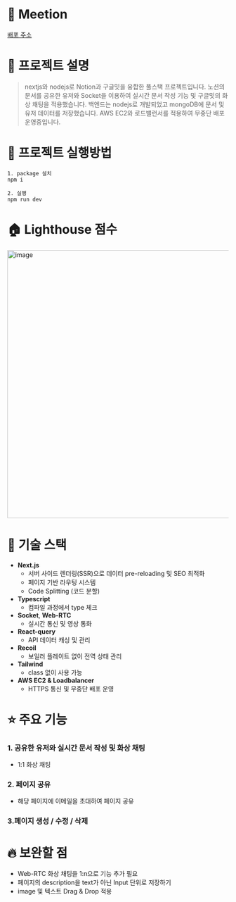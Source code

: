 # 📝 **Meetion**

[배포 주소](https://meetion.netlify.app)

# 💬 **프로젝트 설명**

> nextjs와 nodejs로 Notion과 구글밋을 융합한 풀스택 프로젝트입니다. 노션의 문서를 공유한 유저와 Socket을 이용하여 실시간 문서 작성 기능 및 구글밋의 화상 채팅을 적용했습니다. 백엔드는 nodejs로 개발되었고 mongoDB에 문서 및 유저 데이터를 저장했습니다. AWS EC2와 로드밸런서를 적용하여 무중단 배포 운영중입니다.

# 🔑 **프로젝트 실행방법**

```
1. package 설치
npm i

2. 실행
npm run dev
```
# 🏠 Lighthouse 점수
<img width="609" alt="image" src="https://user-images.githubusercontent.com/49411767/233463098-f569076a-ab9c-4a88-83db-bf49c26e4e85.png">

# 🌈 기술 스택

- **Next.js**
  - 서버 사이드 렌더링(SSR)으로 데이터 pre-reloading 및 SEO 최적화
  - 페이지 기반 라우팅 시스템
  - Code Splitting (코드 분할)
- **Typescript**
  - 컴파일 과정에서 type 체크
- **Socket**, **Web-RTC**
  - 실시간 통신 및 영상 통화
- **React-query**
  - API 데이터 캐싱 및 관리
- **Recoil**
  - 보일러 플레이트 없이 전역 상태 관리
- **Tailwind**
  - class 없이 사용 가능
- **AWS EC2 & Loadbalancer**
  - HTTPS 통신 및 무중단 배포 운영

# ⭐️ 주요 기능

### 1. 공유한 유저와 실시간 문서 작성 및 화상 채팅
- 1:1 화상 채팅

  

### 2. 페이지 공유
- 해당 페이지에 이메일을 초대하여 페이지 공유


### 3.페이지 생성 / 수정 / 삭제


# 🔥 보완할 점
- Web-RTC 화상 채팅을 1:n으로 기능 추가 필요
- 페이지의 description을 text가 아닌 Input 단위로 저장하기
- image 및 텍스트 Drag & Drop 적용
